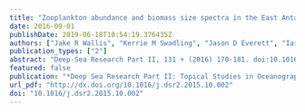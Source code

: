 ```yaml
---
title: "Zooplankton abundance and biomass size spectra in the East Antarctic sea-ice zone during the winter–spring transition"
date: 2016-09-01
publishDate: 2019-06-18T10:54:19.376435Z
authors: ["Jake R Wallis", "Kerrie M Swadling", "Jason D Everett", "Iain M Suthers", "Hugh J Jones", "Pearse J Buchanan", "Christine M Crawford", "Lainey C James", "Robert Johnson", "Klaus M Meiners", "Patti Virtue", "Karen Westwood", "So Kawaguchi"]
publication_types: ["2"]
abstract: "Deep-Sea Research Part II, 131 + (2016) 170-181. doi:10.1016/j.dsr2.2015.10.002"
featured: false
publication: "*Deep Sea Research Part II: Topical Studies in Oceanography*"
url_pdf: "http://dx.doi.org/10.1016/j.dsr2.2015.10.002"
doi: "10.1016/j.dsr2.2015.10.002"
---
```


